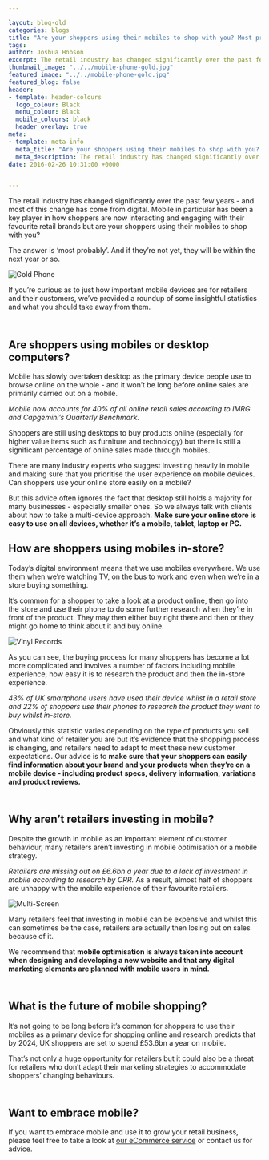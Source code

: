 ```yaml
--- 

layout: blog-old
categories: blogs
title: "Are your shoppers using their mobiles to shop with you? Most probably…"
tags:
author: Joshua Hobson
excerpt: The retail industry has changed significantly over the past few years - and most of this change has come from digital. Mobile in particular has been a key player in how shoppers are now interacting and engaging with their favourite retail brands but are your shoppers using their mobiles to shop with you?
thumbnail_image: "../../mobile-phone-gold.jpg"
featured_image: "../../mobile-phone-gold.jpg"
featured_blog: false
header:
- template: header-colours
  logo_colour: Black
  menu_colour: Black
  mobile_colours: black
  header_overlay: true
meta:
- template: meta-info
  meta_title: "Are your shoppers using their mobiles to shop with you? Most probably…"
  meta_description: The retail industry has changed significantly over the past few years - and most of this change has come from digital. Mobile in particular has been a key player in how shoppers are now interacting and engaging with their favourite retail brands but are your shoppers using their mobiles to shop with you?
date: 2016-02-26 10:31:00 +0000


--- 
```

The retail industry has changed significantly over the past few years - and most of this change has come from digital. Mobile in particular has been a key player in how shoppers are now interacting and engaging with their favourite retail brands but are your shoppers using their mobiles to shop with you?

The answer is ‘most probably’. And if they’re not yet, they will be within the next year or so.

![Gold Phone](../../mobile-phone-gold.jpg)

If you’re curious as to just how important mobile devices are for retailers and their customers, we’ve provided a roundup of some insightful statistics and what you should take away from them.

   
Are shoppers using mobiles or desktop computers?
----------------------------------------------------

Mobile has slowly overtaken desktop as the primary device people use to browse online on the whole - and it won’t be long before online sales are primarily carried out on a mobile.

_Mobile now accounts for 40% of all online retail sales according to IMRG and Capgemini’s Quarterly Benchmark._

Shoppers are still using desktops to buy products online (especially for higher value items such as furniture and technology) but there is still a significant percentage of online sales made through mobiles.

There are many industry experts who suggest investing heavily in mobile and making sure that you prioritise the user experience on mobile devices. Can shoppers use your online store easily on a mobile?

But this advice often ignores the fact that desktop still holds a majority for many businesses - especially smaller ones. So we always talk with clients about how to take a multi-device approach. **Make sure your online store is easy to use on all devices, whether it’s a mobile, tablet, laptop or PC.**

How are shoppers using mobiles in-store?
----------------------------------------

Today’s digital environment means that we use mobiles everywhere. We use them when we’re watching TV, on the bus to work and even when we’re in a store buying something.

It’s common for a shopper to take a look at a product online, then go into the store and use their phone to do some further research when they’re in front of the product. They may then either buy right there and then or they might go home to think about it and buy online.

![Vinyl Records](../../vinyl-records.jpg)

As you can see, the buying process for many shoppers has become a lot more complicated and involves a number of factors including mobile experience, how easy it is to research the product and then the in-store experience.

_43% of UK smartphone users have used their device whilst in a retail store and 22% of shoppers use their phones to research the product they want to buy whilst in-store._

Obviously this statistic varies depending on the type of products you sell and what kind of retailer you are but it’s evidence that the shopping process is changing, and retailers need to adapt to meet these new customer expectations. Our advice is to **make sure that your shoppers can easily find information about your brand and your products when they’re on a mobile device - including product specs, delivery information, variations and product reviews.**

   
Why aren’t retailers investing in mobile?
---------------------------------------------

Despite the growth in mobile as an important element of customer behaviour, many retailers aren’t investing in mobile optimisation or a mobile strategy.

_Retailers are missing out on £6.6bn a year due to a lack of investment in mobile according to research by CRR._ As a result, almost half of shoppers are unhappy with the mobile experience of their favourite retailers.

![Multi-Screen](../../multiscreen.jpg)

Many retailers feel that investing in mobile can be expensive and whilst this can sometimes be the case, retailers are actually then losing out on sales because of it.

We recommend that **mobile optimisation is always taken into account when designing and developing a new website and that any digital marketing elements are planned with mobile users in mind.**

   
What is the future of mobile shopping?
------------------------------------------

It’s not going to be long before it’s common for shoppers to use their mobiles as a primary device for shopping online and research predicts that by 2024, UK shoppers are set to spend £53.6bn a year on mobile.

That’s not only a huge opportunity for retailers but it could also be a threat for retailers who don’t adapt their marketing strategies to accommodate shoppers’ changing behaviours.

   
Want to embrace mobile?
---------------------------

If you want to embrace mobile and use it to grow your retail business, please feel free to take a look at [our eCommerce service](https://www.statementagency.com/shopify-ecommerce-yorkshire-leeds-wakefield) or contact us for advice.